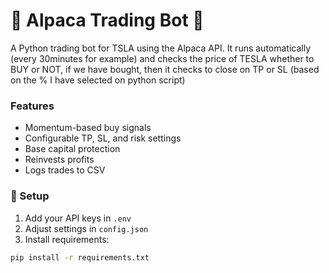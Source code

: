 # 🤑 Alpaca Trading Bot 🤑

A Python trading bot for TSLA using the Alpaca API. It runs automatically (every 30minutes for example) and checks the price of TESLA whether to BUY or NOT, if 
we have bought, then it checks to close on TP or SL (based on the % I have selected on python script)

###  Features
- Momentum-based buy signals
- Configurable TP, SL, and risk settings
- Base capital protection
- Reinvests profits
- Logs trades to CSV

### 🔧 Setup
1. Add your API keys in `.env`
2. Adjust settings in `config.json`
3. Install requirements:
```bash
pip install -r requirements.txt
